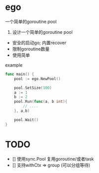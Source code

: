 # ego
一个简单的goroutine pool

1. 设计一个简单的goroutine pool
- 安全的启动go; 内置recover
- 限制goroutine数量
- 使用简单


example
```go
func main() {
	pool := ego.NewPool()

	pool.SetSize(100)
	a := 1
	b := 2
	pool.Run(func(a, b int){
		// ....
	}, a,b)

	pool.Wait()
}
```


# TODO
- [] 使用sync.Pool 复用goroutine/或者task
- [] 支持withCtx => group (可以分组等待)
